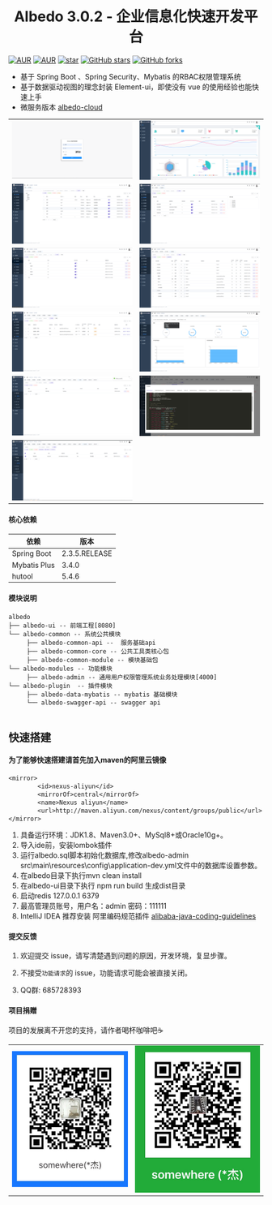 <h1 style="text-align: center">Albedo 3.0.2 - 企业信息化快速开发平台</h1>
 <p align="center">
 
 [![AUR](https://img.shields.io/badge/license-Apache%20License%202.0-blue.svg)](https://github.com/somowhere/albedo/blob/master/LICENSE)
 [![AUR](https://img.shields.io/badge/Spring%20Boot-2.3.5.RELEASE-blue.svg)](https://spring.io/projects/spring-boot#overview)
 [![star](https://gitee.com/somowhere/albedo/badge/star.svg?theme=white)](https://gitee.com/somowhere/albedo)
 [![GitHub stars](https://img.shields.io/github/stars/somowhere/albedo.svg?style=social&label=Stars)](https://github.com/somowhere/albedo)
 [![GitHub forks](https://img.shields.io/github/forks/somowhere/albedo.svg?style=social&label=Fork)](https://github.com/somowhere/albedo)
 
 </p> 
  
- 基于 Spring Boot 、Spring Security、Mybatis 的RBAC权限管理系统  
- 基于数据驱动视图的理念封装 Element-ui，即使没有 vue 的使用经验也能快速上手  
- 微服务版本 <a href="https://github.com/somowhere/albedo-cloud">albedo-cloud</a>   

<table>
    <tr>
        <td><img src="https://raw.githubusercontent.com/somowhere/albedo-source/master/albedo/1.png"/></td>
        <td><img src="https://raw.githubusercontent.com/somowhere/albedo-source/master/albedo/2.png"/></td>
    </tr>
    <tr>
        <td><img src="https://raw.githubusercontent.com/somowhere/albedo-source/master/albedo/3.png"/></td>
        <td><img src="https://raw.githubusercontent.com/somowhere/albedo-source/master/albedo/4.png"/></td>
    </tr>
    <tr>
        <td><img src="https://raw.githubusercontent.com/somowhere/albedo-source/master/albedo/5.png"/></td>
        <td><img src="https://raw.githubusercontent.com/somowhere/albedo-source/master/albedo/6.png"/></td>
    </tr>
    <tr>
        <td><img src="https://raw.githubusercontent.com/somowhere/albedo-source/master/albedo/7.png"/></td>
        <td><img src="https://raw.githubusercontent.com/somowhere/albedo-source/master/albedo/8.png"/></td>
    </tr>
    <tr>
        <td><img src="https://raw.githubusercontent.com/somowhere/albedo-source/master/albedo/9.png"/></td>
        <td><img src="https://raw.githubusercontent.com/somowhere/albedo-source/master/albedo/10.png"/></td>
    </tr>
    <tr>
        <td><img src="https://raw.githubusercontent.com/somowhere/albedo-source/master/albedo/11.png"/></td>
        <td></td>
    </tr>
</table>
   
 

#### 核心依赖 


依赖 | 版本
---|---
Spring Boot |  2.3.5.RELEASE  
Mybatis Plus | 3.4.0
hutool | 5.4.6
   


#### 模块说明
```
albedo
├── albedo-ui -- 前端工程[8080]
└── albedo-common -- 系统公共模块 
     ├── albedo-common-api --  服务基础api
     ├── albedo-common-core -- 公共工具类核心包
     ├── albedo-common-module -- 模块基础包
└── albedo-modules -- 功能模块
     ├── albedo-admin -- 通用用户权限管理系统业务处理模块[4000]
└── albedo-plugin  -- 插件模块 
     ├── albedo-data-mybatis -- mybatis 基础模块
     └── albedo-swagger-api -- swagger api
	 
```

## 快速搭建

#### 为了能够快速搭建请首先加入maven的阿里云镜像
```
<mirror>
        <id>nexus-aliyun</id>
        <mirrorOf>central</mirrorOf>
        <name>Nexus aliyun</name>
        <url>http://maven.aliyun.com/nexus/content/groups/public</url>
</mirror>
```

1. 具备运行环境：JDK1.8、Maven3.0+、MySql8+或Oracle10g+。
2. 导入ide前，安装lombok插件
3. 运行albedo.sql脚本初始化数据库,修改albedo-admin src\main\resources\config\application-dev.yml文件中的数据库设置参数。
4. 在albedo目录下执行mvn clean install 
5. 在albedo-ui目录下执行 npm run build 生成dist目录
6. 启动redis 127.0.0.1 6379 
7. 最高管理员账号，用户名：admin 密码：111111 
8. IntelliJ IDEA 推荐安装 阿里编码规范插件  [alibaba-java-coding-guidelines](https://plugins.jetbrains.com/plugin/10046-alibaba-java-coding-guidelines)

#### 提交反馈

1. 欢迎提交 issue，请写清楚遇到问题的原因，开发环境，复显步骤。

2. 不接受`功能请求`的 issue，功能请求可能会被直接关闭。  

3. QQ群: 685728393 


#### 项目捐赠

项目的发展离不开您的支持，请作者喝杯咖啡吧☕  

<table>
    <tr>
        <td><img src="https://raw.githubusercontent.com/somowhere/albedo-source/master/albedo/alipay.png"/></td>
        <td><img src="https://raw.githubusercontent.com/somowhere/albedo-source/master/albedo/wxpay.png"/></td>
    </tr>
</table>
 
